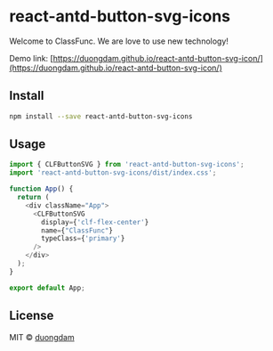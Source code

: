 # react-antd-button-svg-icons

Welcome to ClassFunc. We are love to use new technology!

Demo
link: [https://duongdam.github.io/react-antd-button-svg-icon/](https://duongdam.github.io/react-antd-button-svg-icon/)

## Install

```bash
npm install --save react-antd-button-svg-icons
```

## Usage

```js
import { CLFButtonSVG } from 'react-antd-button-svg-icons';
import 'react-antd-button-svg-icons/dist/index.css';

function App() {
  return (
    <div className="App">
      <CLFButtonSVG
        display={'clf-flex-center'}
        name={"ClassFunc"}
        typeClass={'primary'}
      />
    </div>
  );
}

export default App;
```

## License

MIT © [duongdam](https://github.com/duongdam)

